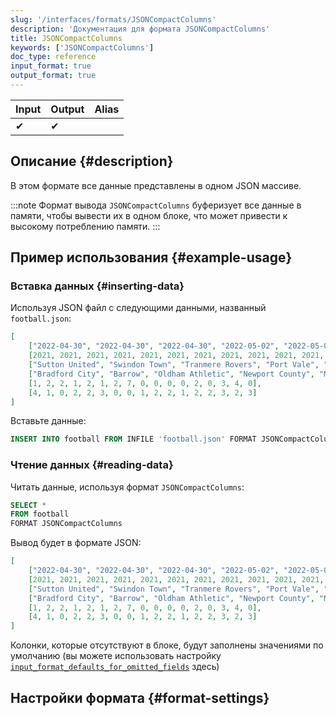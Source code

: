 ```yaml
---
slug: '/interfaces/formats/JSONCompactColumns'
description: 'Документация для формата JSONCompactColumns'
title: JSONCompactColumns
keywords: ['JSONCompactColumns']
doc_type: reference
input_format: true
output_format: true
---
```

| Input | Output | Alias |
|-------|--------|-------|
| ✔     | ✔      |       |

## Описание {#description}

В этом формате все данные представлены в одном JSON массиве.

:::note
Формат вывода `JSONCompactColumns` буферизует все данные в памяти, чтобы вывести их в одном блоке, что может привести к высокому потреблению памяти.
:::

## Пример использования {#example-usage}

### Вставка данных {#inserting-data}

Используя JSON файл с следующими данными, названный `football.json`:

```json
[
    ["2022-04-30", "2022-04-30", "2022-04-30", "2022-05-02", "2022-05-02", "2022-05-07", "2022-05-07", "2022-05-07", "2022-05-07", "2022-05-07", "2022-05-07", "2022-05-07", "2022-05-07", "2022-05-07", "2022-05-07", "2022-05-07", "2022-05-07"],
    [2021, 2021, 2021, 2021, 2021, 2021, 2021, 2021, 2021, 2021, 2021, 2021, 2021, 2021, 2021, 2021, 2021],
    ["Sutton United", "Swindon Town", "Tranmere Rovers", "Port Vale", "Salford City", "Barrow", "Bradford City", "Bristol Rovers", "Exeter City", "Harrogate Town A.F.C.", "Hartlepool United", "Leyton Orient", "Mansfield Town", "Newport County", "Oldham Athletic", "Stevenage Borough", "Walsall"],
    ["Bradford City", "Barrow", "Oldham Athletic", "Newport County", "Mansfield Town", "Northampton Town", "Carlisle United", "Scunthorpe United", "Port Vale", "Sutton United", "Colchester United", "Tranmere Rovers", "Forest Green Rovers", "Rochdale", "Crawley Town", "Salford City", "Swindon Town"],
    [1, 2, 2, 1, 2, 1, 2, 7, 0, 0, 0, 0, 2, 0, 3, 4, 0],
    [4, 1, 0, 2, 2, 3, 0, 0, 1, 2, 2, 1, 2, 2, 3, 2, 3]
]
```

Вставьте данные:

```sql
INSERT INTO football FROM INFILE 'football.json' FORMAT JSONCompactColumns;
```

### Чтение данных {#reading-data}

Читать данные, используя формат `JSONCompactColumns`:

```sql
SELECT *
FROM football
FORMAT JSONCompactColumns
```

Вывод будет в формате JSON:

```json
[
    ["2022-04-30", "2022-04-30", "2022-04-30", "2022-05-02", "2022-05-02", "2022-05-07", "2022-05-07", "2022-05-07", "2022-05-07", "2022-05-07", "2022-05-07", "2022-05-07", "2022-05-07", "2022-05-07", "2022-05-07", "2022-05-07", "2022-05-07"],
    [2021, 2021, 2021, 2021, 2021, 2021, 2021, 2021, 2021, 2021, 2021, 2021, 2021, 2021, 2021, 2021, 2021],
    ["Sutton United", "Swindon Town", "Tranmere Rovers", "Port Vale", "Salford City", "Barrow", "Bradford City", "Bristol Rovers", "Exeter City", "Harrogate Town A.F.C.", "Hartlepool United", "Leyton Orient", "Mansfield Town", "Newport County", "Oldham Athletic", "Stevenage Borough", "Walsall"],
    ["Bradford City", "Barrow", "Oldham Athletic", "Newport County", "Mansfield Town", "Northampton Town", "Carlisle United", "Scunthorpe United", "Port Vale", "Sutton United", "Colchester United", "Tranmere Rovers", "Forest Green Rovers", "Rochdale", "Crawley Town", "Salford City", "Swindon Town"],
    [1, 2, 2, 1, 2, 1, 2, 7, 0, 0, 0, 0, 2, 0, 3, 4, 0],
    [4, 1, 0, 2, 2, 3, 0, 0, 1, 2, 2, 1, 2, 2, 3, 2, 3]
]
```

Колонки, которые отсутствуют в блоке, будут заполнены значениями по умолчанию (вы можете использовать настройку [`input_format_defaults_for_omitted_fields`](/operations/settings/settings-formats.md/#input_format_defaults_for_omitted_fields) здесь)

## Настройки формата {#format-settings}